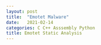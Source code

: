 ```yaml
---
layout: post
title:  "Emotet Malware"
date:   2021-02-14
categories: C C++ Asssembly Python 
title: Emotet Static Analysis
---
```

